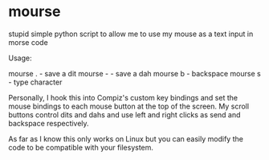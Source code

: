 # mourse
stupid simple python script to allow me to use my mouse as a text input in morse code

Usage:

mourse .   - save a dit
mourse -   - save a dah
mourse b   - backspace
mourse s   - type character

Personally, I hook this into Compiz's custom key bindings and set the mouse bindings to each mouse button at the top of the screen.
My scroll buttons control dits and dahs and use left and right clicks as send and backspace respectively.

As far as I know this only works on Linux but you can easily modify the code to be compatible with your filesystem.
